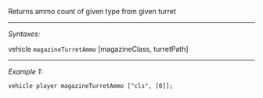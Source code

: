 Returns ammo count of given type from given turret


---
*Syntaxes:*

vehicle `magazineTurretAmmo` [magazineClass, turretPath]

---
*Example 1:*

```sqf
vehicle player magazineTurretAmmo ["cls", [0]];
```
